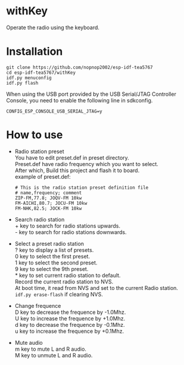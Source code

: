 # withKey
Operate the radio using the keyboard.   

# Installation
```
git clone https://github.com/nopnop2002/esp-idf-tea5767
cd esp-idf-tea5767/withKey
idf.py menuconfig
idf.py flash
```

When using the USB port provided by the USB Serial/JTAG Controller Console, you need to enable the following line in sdkconfig.   
```
CONFIG_ESP_CONSOLE_USB_SERIAL_JTAG=y
```


# How to use   
- Radio station preset   
	You have to edit preset.def in preset directory.   
	Preset.def have radio frequency which you want to select.   
	After which, Build this project and flash it to board.   
	example of preset.def:   
	```
	# This is the radio station preset definition file
	# name,frequency; comment
	ZIP-FM,77.8; JOQV-FM 10kw
	FM-AICHI,80.7; JOCU-FM 10kw
	FM-NHK,82.5; JOCK-FM 10kw
	```

- Search radio station   
	\+ key to search for radio stations upwards.   
	\- key to search for radio stations downwards.   

- Select a preset radio station   
	? key to display a list of presets.   
	0 key to select the first preset.   
	1 key to select the second preset.   
	9 key to select the 9th preset.   
	\* key to set current radio station to default.   
	Record the current radio station to NVS.   
	At boot time, it read from NVS and set to the current Radio station.   
	```idf.py erase-flash``` if clearing NVS.   

- Change frequence   
	D key to decrease the frequence by -1.0Mhz.   
	U key to increase the frequence by +1.0Mhz.   
	d key to decrease the frequence by -0.1Mhz.   
	u key to increase the frequence by +0.1Mhz.   

- Mute audio    
	m key to mute L and R audio.   
	M key to unmute L and R audio.   


